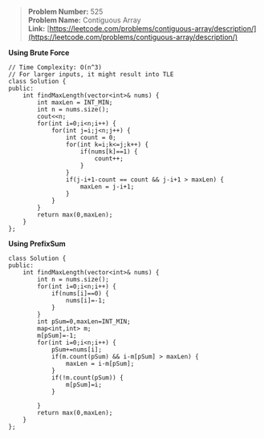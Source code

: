 > **Problem Number:** 525 <br>
> **Problem Name:** Contiguous Array <br>
> **Link:** [https://leetcode.com/problems/contiguous-array/description/](https://leetcode.com/problems/contiguous-array/description/) <br>

**Using Brute Force**

    // Time Complexity: O(n^3)
    // For larger inputs, it might result into TLE
    class Solution {
    public:
        int findMaxLength(vector<int>& nums) {
            int maxLen = INT_MIN;
            int n = nums.size();
            cout<<n;
            for(int i=0;i<n;i++) {
                for(int j=i;j<n;j++) {
                    int count = 0;
                    for(int k=i;k<=j;k++) {
                        if(nums[k]==1) {
                            count++;
                        }
                    }
                    if(j-i+1-count == count && j-i+1 > maxLen) {
                        maxLen = j-i+1;
                    }
                }
            }
            return max(0,maxLen);
        }
    };

**Using PrefixSum**

    class Solution {
    public:
        int findMaxLength(vector<int>& nums) {
            int n = nums.size();
            for(int i=0;i<n;i++) {
                if(nums[i]==0) {
                    nums[i]=-1;
                }
            }
            int pSum=0,maxLen=INT_MIN;
            map<int,int> m;
            m[pSum]=-1;
            for(int i=0;i<n;i++) {
                pSum+=nums[i];
                if(m.count(pSum) && i-m[pSum] > maxLen) {
                    maxLen = i-m[pSum];
                }
                if(!m.count(pSum)) {
                    m[pSum]=i;
                }
                
            }
            return max(0,maxLen);
        }
    };